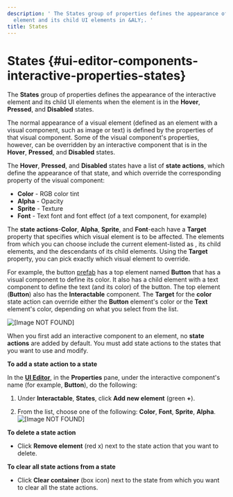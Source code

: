 ```yaml
---
description: ' The States group of properties defines the appearance of the interactive
  element and its child UI elements in &ALY;. '
title: States
---
```

# States {#ui-editor-components-interactive-properties-states}

The **States** group of properties defines the appearance of the interactive element and its child UI elements when the element is in the **Hover**, **Pressed**, and **Disabled** states\.

The normal appearance of a visual element \(defined as an element with a visual component, such as image or text\) is defined by the properties of that visual component\. Some of the visual component's properties, however, can be overridden by an interactive component that is in the **Hover**, **Pressed**, and **Disabled** states\.

The **Hover**, **Pressed**, and **Disabled** states have a list of **state actions**, which define the appearance of that state, and which override the corresponding property of the visual component:
+ **Color** - RGB color tint
+ **Alpha** - Opacity
+ **Sprite** - Texture
+ **Font** - Text font and font effect \(of a text component, for example\)

The **state actions**-**Color**, **Alpha**, **Sprite**, and **Font**-each have a **Target** property that specifies which visual element is to be affected\. The elements from which you can choose include the current element-listed as **<This element>**, its child elements, and the descendants of its child elements\. Using the **Target** property, you can pick exactly which visual element to override\.

For example, the button [prefab](/docs/userguide/ui/editor/prefabs.md) has a top element named **Button** that has a visual component to define its color\. It also has a child element with a text component to define the text \(and its color\) of the button\. The top element \(**Button**\) also has the **Interactable** component\. The **Target** for the **color** state action can override either the **Button** element's color or the **Text** element's color, depending on what you select from the list\.

![\[Image NOT FOUND\]](/images/userguide/game_ui_editor/ui-editor-components-interactive-states.png)

When you first add an interactive component to an element, no **state actions** are added by default\. You must add state actions to the states that you want to use and modify\.

**To add a state action to a state**

In the [**UI Editor**](/docs/userguide/ui/editor/using.md), in the **Properties** pane, under the interactive component's name \(for example, **Button**\), do the following:

1. Under **Interactable**, **States**, click **Add new element** \(green **\+**\)\.

1. From the list, choose one of the following: **Color**, **Font**, **Sprite**, **Alpha**\.
![\[Image NOT FOUND\]](/images/userguide/game_ui_editor/ui-editor-components-interactive-stateactions.png)

**To delete a state action**
+ Click **Remove element** \(red x\) next to the state action that you want to delete\.

**To clear all state actions from a state**
+ Click **Clear container** \(box icon\) next to the state from which you want to clear all the state actions\.